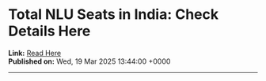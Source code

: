 # Total NLU Seats in India: Check Details Here

**Link:** [Read Here](https://www.lawpreptutorial.com/blog/total-nlu-seats-in-india/)  
**Published on:** Wed, 19 Mar 2025 13:44:00 +0000

---


